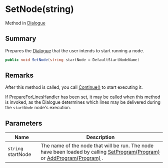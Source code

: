 # SetNode(string)

Method in [Dialogue](./)

## Summary

Prepares the [Dialogue](./) that the user intends to start running a node.

```csharp
public void SetNode(string startNode = DefaultStartNodeName)
```

## Remarks

After this method is called, you call [Continue()](yarn.dialogue.continue.md) to start executing it.

If [PrepareForLinesHandler](yarn.dialogue.prepareforlineshandler.md) has been set, it may be called when this method is invoked, as the Dialogue determines which lines may be delivered during the `startNode` node's execution.

## Parameters

| Name               | Description                                                                                                                                                                            |
| ------------------ | -------------------------------------------------------------------------------------------------------------------------------------------------------------------------------------- |
| `string` startNode | The name of the node that will be run. The node have been loaded by calling [SetProgram(Program)](yarn.dialogue.setprogram.md) or [AddProgram(Program)](yarn.dialogue.addprogram.md) . |
